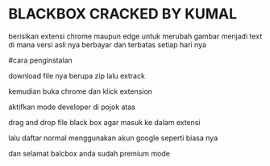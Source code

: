 # BLACKBOX CRACKED BY KUMAL
 berisikan extensi chrome maupun edge untuk merubah gambar menjadi text di mana versi asli nya berbayar dan terbatas setiap hari nya

#cara penginstalan 

download file nya berupa zip lalu extrack

kemudian buka chrome dan klick extension

aktifkan mode developer di pojok atas

drag and drop file black box agar masuk ke dalam extensi

lalu daftar normal menggunakan akun google seperti biasa nya

dan selamat balcbox anda sudah premium mode 
